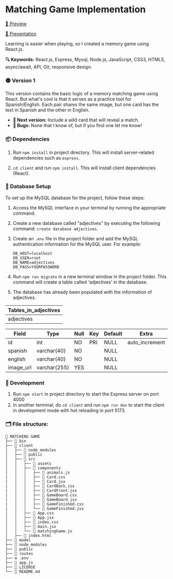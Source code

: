 # Matching Game Implementation

[🎥 Preview](https://judithsanchez.github.io/matching-game/)

[🔗 Presentation](https://docs.google.com/presentation/d/1qYHBjNm1W0jiaMoG0BPtyceUYQOpb1Dpbd5T36nJ0jo/edit?usp=sharing)

Learning is easier when playing, so I created a memory game using React.js.

**🔍 Keywords:** React.js, Express, Mysql, Node.js, JavaScript, CSS3, HTML5, async/await, API, Git, responsive design.

### 🟡 Version 1

This version contains the basic logic of a memory matching game using React. But what's cool is that it serves as a practice tool for Spanish/English. Each pair shares the same image, but one card has the text in Spanish and the other in English.

- **🌱 Next version:** Include a wild card that will reveal a match.
- **👾 Bugs:** None that I know of, but if you find one let me know!

### 📦 Dependencies

1. Run `npm install` in project directory. This will install server-related dependencies such as `express`.

2. `cd client` and run `npm install`. This will install client dependencies (React).

### 💾 Database Setup

To set up the MySQL database for the project, follow these steps:

1. Access the MySQL interface in your terminal by running the appropriate command.
2. Create a new database called "adjectives" by executing the following command: `create database adjectives`.
3. Create an `.env` file in the project folder and add the MySQL authentication information for the MySQL user. For example:

   ```
   DB_HOST=localhost
   DB_USER=root
   DB_NAME=adjectives
   DB_PASS=YOURPASSWORD

   ```

4. Run `npm run migrate` in a new terminal window in the project folder. This command will create a table called 'adjectives' in the database.
5. The database has already been populated with the information of adjectives.

| Tables_in_adjectives |
| -------------------- |
| adjectives           |

| Field     | Type         | Null | Key | Default | Extra          |
| --------- | ------------ | ---- | --- | ------- | -------------- |
| id        | int          | NO   | PRI | NULL    | auto_increment |
| spanish   | varchar(40)  | NO   |     | NULL    |                |
| english   | varchar(40)  | NO   |     | NULL    |                |
| image_url | varchar(255) | YES  |     | NULL    |                |

### 🔧 Development

1. Run `npm start` in project directory to start the Express server on port 4000
2. In another terminal, do `cd client` and run `npm run dev` to start the client in development mode with hot reloading in port 5173.

### 🗂️ File structure:

    📗 MATCHING GAME
    ├── 📂 bin
    ├── 📂 client
    │   ├── 📂 node_modules
    │   ├── 📂 public
    │   ├── 📂 src
    │   │   ├── 📂 assets
    │   │   ├── 📂 components
    |   │   │   ├── 💛 animals.js
    |   │   │   ├── 🎨 Card.css
    |   │   │   ├── 💙 Card.jsx
    |   │   │   ├── 💙 CardBack.jsx
    |   │   │   ├── 💙 CardFront.jsx
    |   │   │   ├── 🎨 GameBoard.css
    |   │   │   ├── 💙 GameBoard.jsx
    |   │   │   ├── 🎨 GameFinished.css
    |   │   │   └── 💙 GameFinished.jsx
    │   │   ├── 🎨 App.css
    │   │   ├── 💙 App.jsx
    │   │   ├── 🎨 index.css
    │   │   ├── 💙 main.jsx
    │   │   └── 💛 matchingGame.js
    │   ├── 📄 index.html
    ├── 📂 model
    ├── 📂 node_modules
    ├── 📂 public
    ├── 📂 routes
    ├── ⚙️ .env
    ├── 💛️ app.js
    ├── 🔑 LICENSE
    └── 📖 README.md
